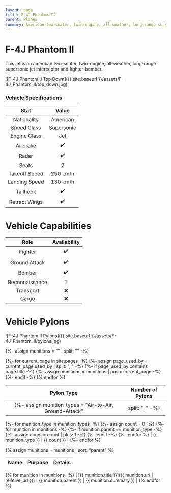 ```yaml
---
layout: page
title: F-4J Phantom II
parent: Planes
summary: American two-seater, twin-engine, all-weather, long-range supersonic jet interceptor and fighter-bomber.
---
```


# F-4J Phantom II
This jet is an american two-seater, twin-engine, all-weather, long-range supersonic jet interceptor and fighter-bomber.

![F-4J Phantom II Top Down]({{ site.baseurl }}/assets/F-4J_Phantom_II/top_down.jpg)

### Vehicle Specifications

| Stat | Value |
|:-----:|:-----:|
| Nationality | American |
| Speed Class | Supersonic |
| Engine Class | Jet |
| Airbrake | ✔️ |
| Radar | ✔️ |
| Seats | 2 |
| Takeoff Speed | 250 km/h |
| Landing Speed | 130 km/h |
| Tailhook | ✔️ |
| Retract Wings | ✔️ |

# Vehicle Capabilities

| Role | Availability |
|:-----:|:------------:|
| Fighter | ✔️ |
| Ground Attack | ✔️ |
| Bomber | ✔️ |
| Reconnaissance | ❔ |
| Transport | ❌ |
| Cargo | ❌ |

# Vehicle Pylons

![F-4J Phantom II Pylons]({{ site.baseurl }}/assets/F-4J_Phantom_II/pylons.jpg)

{%- assign munitions = "" | split: "" -%}

{%- for current_page in site.pages -%}
{%- assign page_used_by = current_page.used_by | split: ", " -%}
{%- if page_used_by contains page.title -%}
{%- assign munitions = munitions | push: current_page -%}
{%- endif -%}
{% endfor %}

| Pylon Type | Number of Pylons |
| :---: | :---: |
{%- assign munition_types = "Air-to-Air, Ground-Attack" | split: ", " -%}
{%- for munition_type in munition_types -%}
{%- assign count = 0 -%}
    {%- for munition in munitions -%}
        {%- if munition.parent == munition_type -%}
            {%- assign count = count | plus: 1 -%}
        {%- endif -%}
    {%- endfor %}
    | {{ munition_type }} | {{ count }} |
{%- endfor %}

{% assign munitions = munitions | sort: "parent" %}

| Name | Purpose | Details |
| :---: | :---: | :---: |
{% for munition in munitions -%}
| [{{ munition.title }}]({{ munition.url | relative_url }}) | {{ munition.parent }} | {{ munition.summary }} |
{% endfor %}

